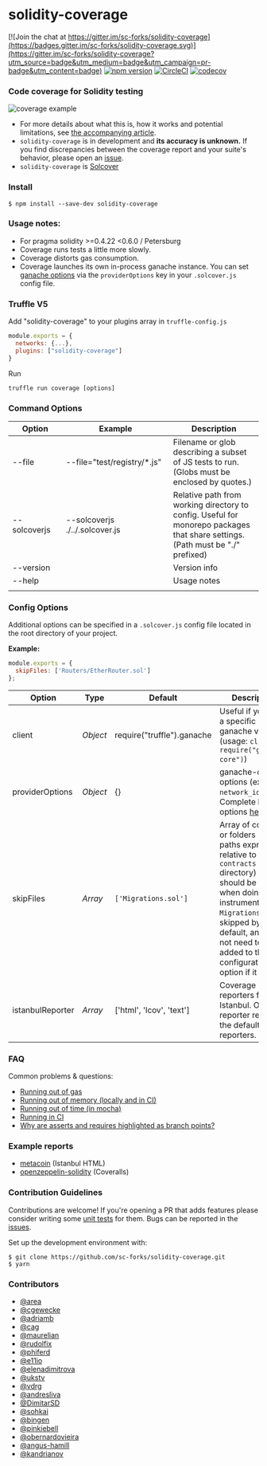 # solidity-coverage

[![Join the chat at https://gitter.im/sc-forks/solidity-coverage](https://badges.gitter.im/sc-forks/solidity-coverage.svg)](https://gitter.im/sc-forks/solidity-coverage?utm_source=badge&utm_medium=badge&utm_campaign=pr-badge&utm_content=badge)
[![npm version](https://badge.fury.io/js/solidity-coverage.svg)](https://badge.fury.io/js/solidity-coverage)
[![CircleCI](https://circleci.com/gh/sc-forks/solidity-coverage.svg?style=svg)](https://circleci.com/gh/sc-forks/solidity-coverage)
[![codecov](https://codecov.io/gh/sc-forks/solidity-coverage/branch/master/graph/badge.svg)](https://codecov.io/gh/sc-forks/solidity-coverage)

### Code coverage for Solidity testing
![coverage example](https://cdn-images-1.medium.com/max/800/1*uum8t-31bUaa6dTRVVhj6w.png)

+ For more details about what this is, how it works and potential limitations, see
[the accompanying article](https://blog.colony.io/code-coverage-for-solidity-eecfa88668c2).
+ `solidity-coverage` is in development and **its accuracy is unknown.** If you
find discrepancies between the coverage report and your suite's behavior, please open an
[issue](https://github.com/sc-forks/solidity-coverage/issues).
+ `solidity-coverage` is [Solcover](https://github.com/JoinColony/solcover)

### Install
```
$ npm install --save-dev solidity-coverage
```
### Usage notes:
+ For pragma solidity >=0.4.22 <0.6.0 / Petersburg
+ Coverage runs tests a little more slowly.
+ Coverage distorts gas consumption. 
+ Coverage launches its own in-process ganache instance. You can
  set [ganache options](https://github.com/trufflesuite/ganache-core#options) via
  the `providerOptions` key in your `.solcover.js` config file.

### Truffle V5

Add "solidity-coverage" to your plugins array in `truffle-config.js`
```javascript
module.exports = {
  networks: {...},
  plugins: ["solidity-coverage"]
}
```
Run
```
truffle run coverage [options]
```


### Command Options
| Option       | Example                        | Description |
|--------------|--------------------------------|-------------|
| --file       | --file="test/registry/*.js"    | Filename or glob describing a subset of JS tests to run. (Globs must be enclosed by quotes.)|
| --solcoverjs | --solcoverjs ./../.solcover.js | Relative path from working directory to config. Useful for monorepo packages that share settings. (Path must be "./" prefixed) |
| --version    |                                | Version info |
| --help       |                                | Usage notes  |
|<img width=250/>|<img width=500/>              |<img width=100/>|

### Config Options

Additional options can be specified in a `.solcover.js` config file located in
the root directory of your project.

**Example:**
```javascript
module.exports = {
  skipFiles: ['Routers/EtherRouter.sol']
};
```


| Option | Type | Default | Description |
| ------ | ---- | ------- | ----------- |
| client | *Object* | require("truffle").ganache | Useful if you need a specific ganache version. (usage: `client: require("ganache-core")`)|
| providerOptions | *Object* | {} | ganache-core options (ex: `network_id: 55`). Complete list of options [here](https://github.com/trufflesuite/ganache-core#options).  |
| skipFiles | *Array* | `['Migrations.sol']` | Array of contracts or folders (with paths expressed relative to the `contracts` directory) that should be skipped when doing instrumentation. `Migrations.sol` is skipped by default, and does not need to be added to this configuration option if it is used. |
| istanbulReporter | *Array* | ['html', 'lcov', 'text'] | Coverage reporters for Istanbul. Optional reporter replaces the default reporters. |

### FAQ

Common problems & questions:

+ [Running out of gas](https://github.com/sc-forks/solidity-coverage/blob/master/docs/faq.md#running-out-of-gas)
+ [Running out of memory (locally and in CI)](https://github.com/sc-forks/solidity-coverage/blob/master/docs/faq.md#running-out-of-memory-locally-and-in-ci)
+ [Running out of time (in mocha)](https://github.com/sc-forks/solidity-coverage/blob/master/docs/faq.md#running-out-of-time-in-mocha)
+ [Running in CI](https://github.com/sc-forks/solidity-coverage/blob/master/docs/faq.md#continuous-integration-installing-metacoin-on-travisci-with-coveralls)
+ [Why are asserts and requires highlighted as branch points?](https://github.com/sc-forks/solidity-coverage/blob/master/docs/faq.md#why-has-my-branch-coverage-decreased-why-is-assert-being-shown-as-a-branch-point)


### Example reports
+ [metacoin](https://sc-forks.github.io/metacoin/) (Istanbul HTML)
+ [openzeppelin-solidity](https://coveralls.io/github/OpenZeppelin/openzeppelin-solidity?branch=master)  (Coveralls)

### Contribution Guidelines

Contributions are welcome! If you're opening a PR that adds features please consider writing some
[unit tests](https://github.com/sc-forks/solidity-coverage/tree/master/test) for them.  Bugs can be
reported in the [issues](https://github.com/sc-forks/solidity-coverage/issues).

Set up the development environment with:
```
$ git clone https://github.com/sc-forks/solidity-coverage.git
$ yarn
```

### Contributors
+ [@area](https://github.com/area)
+ [@cgewecke](https://github.com/cgewecke)
+ [@adriamb](https://github.com/adriamb)
+ [@cag](https://github.com/cag)
+ [@maurelian](https://github.com/maurelian)
+ [@rudolfix](https://github.com/rudolfix)
+ [@phiferd](https://github.com/phiferd)
+ [@e11io](https://github.com/e11io)
+ [@elenadimitrova](https://github.com/elenadimitrova)
+ [@ukstv](https://github.com/ukstv)
+ [@vdrg](https://github.com/vdrg)
+ [@andresliva](https://github.com/andresilva)
+ [@DimitarSD](https://github.com/DimitarSD)
+ [@sohkai](https://github.com/sohkai)
+ [@bingen](https://github.com/bingen)
+ [@pinkiebell](https://github.com/pinkiebell)
+ [@obernardovieira](https://github.com/obernardovieira)
+ [@angus-hamill](https://github.com/angus-hamill)
+ [@kandrianov](https://github.com/kandrianov)
